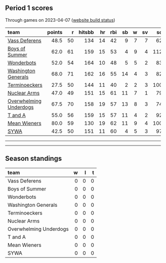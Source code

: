 

## Period 1 scores

Through games on 2023-04-07 ([website build status](https://github.com/brian-bot/pl-site/actions))


|team                   | points|  r| hitsbb| hr| rbi| sb|  w| sv|  so|   era|  whip|
|:----------------------|------:|--:|------:|--:|---:|--:|--:|--:|---:|-----:|-----:|
|[Vass Deferens](./vassdeferens)|   48.5| 50|    134| 14|  42|  9|  7|  7|  62| 4.114| 1.057|
|[Boys of Summer](./boysofsummer)|   62.0| 61|    159| 15|  53|  4|  9|  4| 112| 5.471| 1.392|
|[Wonderbots](./wonderbots)|   52.0| 54|    164| 10|  48|  5|  5|  2|  83| 3.068| 1.148|
|[Washington Generals](./washingtongenerals)|   68.0| 71|    162| 16|  55| 14|  4|  3|  82| 3.344| 1.170|
|[Terminoeckers](./terminoeckers)|   27.5| 50|    144| 11|  40|  2|  2|  3| 100| 6.177| 1.716|
|[Nuclear Arms](./nucleararms)|   47.0| 49|    151| 15|  61| 11|  7|  1|  79| 4.263| 1.278|
|[Overwhelming Underdogs](./overwhelmingunderdogs)|   67.5| 70|    158| 19|  57| 13|  8|  3|  74| 3.402| 1.228|
|[T and A](./tanda)     |   55.0| 56|    159| 15|  57| 11|  4|  2|  92| 3.267| 1.431|
|[Mean Wieners](./meanwieners)|   80.0| 59|    130| 19|  62| 11|  9|  4| 100| 2.885| 1.090|
|[SYWA](./sywa)         |   42.5| 50|    151| 11|  60|  4|  5|  3|  97| 4.471| 1.451|

* * *
* * *

## Season standings


|team                   |  w|  l|  t|
|:----------------------|--:|--:|--:|
|Vass Deferens          |  0|  0|  0|
|Boys of Summer         |  0|  0|  0|
|Wonderbots             |  0|  0|  0|
|Washington Generals    |  0|  0|  0|
|Terminoeckers          |  0|  0|  0|
|Nuclear Arms           |  0|  0|  0|
|Overwhelming Underdogs |  0|  0|  0|
|T and A                |  0|  0|  0|
|Mean Wieners           |  0|  0|  0|
|SYWA                   |  0|  0|  0|


